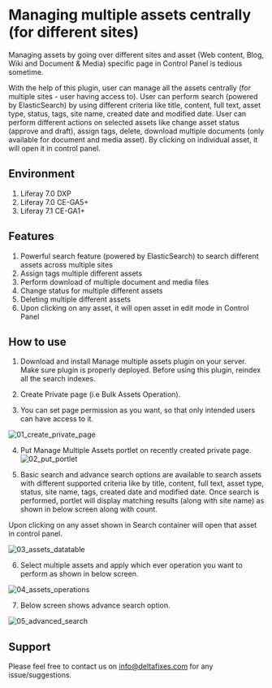 # Managing multiple assets centrally (for different sites)

Managing assets by going over different sites and asset (Web content, Blog, Wiki and Document & Media) specific page in Control Panel is tedious sometime.

With the help of this plugin, user can manage all the assets centrally (for multiple sites - user having access to). User can perform search (powered by ElasticSearch) by using different criteria like title, content, full text, asset type, status, tags, site name, created date and modified date. User can perform different actions on selected assets like change asset status (approve and draft), assign tags, delete, download multiple documents (only available for document and media asset). By clicking on individual asset, it will open it in control panel.

## Environment
1. Liferay 7.0 DXP
2. Liferay 7.0 CE-GA5+
3. Liferay 7.1 CE-GA1+

## Features
1. Powerful search feature (powered by ElasticSearch) to search different assets across multiple sites
2. Assign tags multiple different assets
3. Perform download of multiple document and media files
4. Change status for multiple different assets
5. Deleting multiple different assets
6. Upon clicking on any asset, it will open asset in edit mode in Control Panel

## How to use
1. Download and install Manage multiple assets plugin on your server. Make sure plugin is properly deployed. Before using this plugin, reindex all the search indexes.

2. Create Private page (i.e Bulk Assets Operation).

3. You can set page permission as you want, so that only intended users can have access to it.

![01_create_private_page](https://user-images.githubusercontent.com/27973508/66902935-2e1fd000-f01f-11e9-8027-564e3ffa0b47.png)

4. Put Manage Multiple Assets portlet on recently created private page.
![02_put_portlet](https://user-images.githubusercontent.com/27973508/67090675-55fe6780-f1c8-11e9-89d7-1cef543660f9.png)

5. Basic search and advance search options are available to search assets with different supported criteria like by title, content, full text, asset type, status, site name, tags, created date and modified date. Once search is performed, portlet will display matching results (along with site name) as shown in below screen along with count.

Upon clicking on any asset shown in Search container will open that asset in control panel.  

![03_assets_datatable](https://user-images.githubusercontent.com/27973508/67084636-f77ebc80-f1ba-11e9-8c84-bea55b2d401d.png)

6. Select multiple assets and apply which ever operation you want to perform as shown in below screen.

![04_assets_operations](https://user-images.githubusercontent.com/27973508/67084637-f77ebc80-f1ba-11e9-8d5a-3fcba7c8bf7f.png)

7. Below screen shows advance search option.

![05_advanced_search](https://user-images.githubusercontent.com/27973508/67362727-4052be80-f589-11e9-97a3-45a23f84ee0f.png)

## Support
   Please feel free to contact us on info@deltafixes.com for any issue/suggestions.
